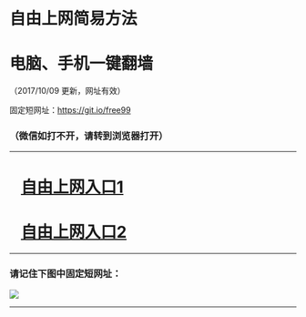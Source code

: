 ﻿# 自由上网简易方法

# 电脑、手机一键翻墙

（2017/10/09 更新，网址有效）

固定短网址：https://git.io/free99

### （微信如打不开，请转到浏览器打开）


***





# &nbsp;&nbsp; <a href="http://ft1494125390.fwq-tz-1001.info/fwqtz01.html?t=1009001781 " target="_blank">自由上网入口1</a>
# &nbsp;&nbsp; <a href="http://ft3257625736.fwq-tz-1002.info/fwqtz02.html?t=100900114285 " target="_blank">自由上网入口2</a>
***

### 请记住下图中固定短网址：

<img src="https://s3-us-west-2.amazonaws.com/fwq-1001/yjfq-20170905okok.png" /> 


***

